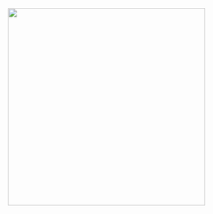 <div id="header" align="center">
  <img src="https://media.giphy.com/media/LUH5n611NkzLh8JjVg/giphy.gif?cid=ecf05e47kxkmcyy39q1443v68p8thuxtqcqdp288m8i85zck&ep=v1_gifs_search&rid=giphy.gif&ct=g" width="400"/>
</div>
